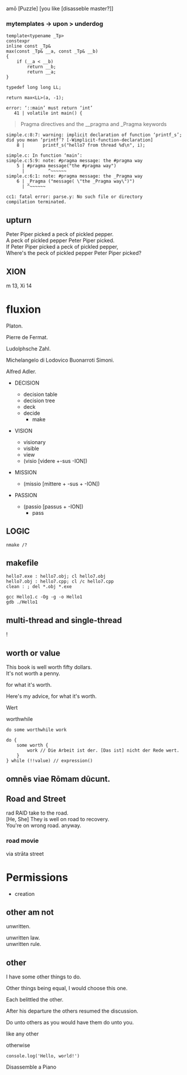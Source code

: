 amō [Puzzle] [you like [disasseble master?]]

### mytemplates -> upon > underdog

```
template<typename _Tp>
constexpr
inline const _Tp&
max(const _Tp& __a, const _Tp& __b)
{
	if (__a < __b)
 		return __b;
      	return __a;
}

typedef long long LL;

return max<LL>(a, -1);

error: ‘::main’ must return ‘int’
   41 | volatile int main() {
```

> Pragma directives and the __pragma and _Pragma keywords
> 

```
simple.c:8:7: warning: implicit declaration of function ‘printf_s’; did you mean ‘printf’? [-Wimplicit-function-declaration]
    8 |       printf_s("hello7 from thread %d\n", i);
```

```
simple.c: In function ‘main’:
simple.c:5:9: note: #pragma message: the #pragma way
    5 | #pragma message("the #pragma way")
      |         ^~~~~~~
simple.c:6:1: note: #pragma message: the _Pragma way
    6 | _Pragma ("message( \"the _Pragma way\")")
      | ^~~~~~~
```
```
cc1: fatal error: parse.y: No such file or directory
compilation terminated.
```
upturn
---------------

Peter Piper picked a peck of pickled pepper.\
A peck of pickled pepper Peter Piper picked.\
If Peter Piper picked a peck of pickled pepper,\
Where's the peck of pickled pepper Peter Piper picked?

## XION
m 13, Xi 14

# fluxion

Platon.

Pierre de Fermat.

Ludolphsche Zahl.

Michelangelo di Lodovico Buonarroti Simoni.

Alfred Adler.

* DECISION
  - decision table
  - decision tree
  - deck
  - decide
      - make

* VISION
  - visionary
  - visible
  - view
  - (visio [videre +-sus -ION])

* MISSION
  - (missio [mittere + -sus + -ION])

* PASSION
  - (passio [passus + -ION])
      - pass

LOGIC
---------------

```
nmake /?
```

makefile <sample>
---------------
```
hello7.exe : hello7.obj; cl hello7.obj
hello7.obj : hello7.cpp; cl /c hello7.cpp
clean : ; del *.obj *.exe
```
  
```
gcc Hello1.c -Og -g -o Hello1
gdb ./Hello1
```

multi-thread and single-thread
---------------

!

worth or value
---------------
This book is well worth fifty dollars.\
It's not worth  a penny.

for what  it's worth.

Here's my advice, for what it's worth.

Wert

worthwhile
```
do some worthwhile work

do {
    some worth {
        work // Die Arbeit ist der. [Das ist] nicht der Rede wert.
    }
} while (!!value) // expression()
```

## omnēs viae Rōmam dūcunt.

## Road and Street

rad RAID
take to the road.\
[He, She] They is well on road to recovery.\
You're on wrong road.
anyway.

### road movie 
via strāta   street

# Permissions

- creation

other am not
---------------

unwritten.

unwritten law. <br>
unwritten rule. <br>

other
---------------
I have some other things to do.

Other things being equal, I would choose this one.

Each belittled the other.

After his departure the others resumed the discussion.

Do unto others as you would have them do unto you.

like any other

otherwise


```
console.log('Hello, world!')
```
	
Disassemble a Piano
